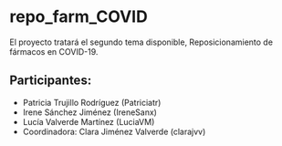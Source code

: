 # repo_farm_COVID
El proyecto tratará el segundo tema disponible, Reposicionamiento de fármacos en COVID-19.
## Participantes:
* Patricia Trujillo Rodríguez (Patriciatr)
* Irene Sánchez Jiménez (IreneSanx)
* Lucía Valverde Martínez (LuciaVM)
* Coordinadora: Clara Jiménez Valverde (clarajvv)
